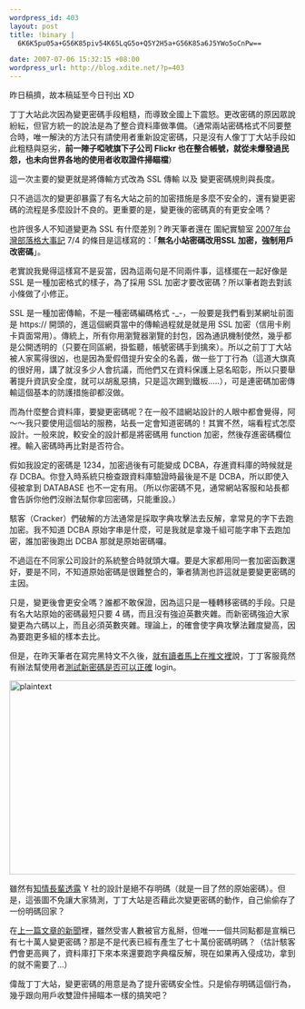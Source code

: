 ```yaml
--- 
wordpress_id: 403
layout: post
title: !binary |
  6K6K5pu05a+G56K85piv54K65LqG5o+Q5Y2H5a+G56K85a6J5YWo5oCnPw==

date: 2007-07-06 15:32:15 +08:00
wordpress_url: http://blog.xdite.net/?p=403
---
```

昨日稿擠，故本稿延至今日刊出 XD

丁丁大站此次因為變更密碼手段粗糙，而導致全國上下震怒。更改密碼的原因眾說紛紜，但官方統一的說法是為了整合資料庫做準備。（通常兩站密碼格式不同要整合時，唯一解決的方法只有請使用者重新設定密碼，只是沒有人像丁丁大站手段如此粗糙與惡劣，<b>前一陣子啞唬旗下子公司 Flickr 也在整合帳號，就從未爆發過民怨，也未向世界各地的使用者收取證件掃瞄檔</b>）


這一次主要的變更就是將傳輸方式改為 SSL 傳輸 以及 變更密碼規則與長度。


只不過這次的變更卻暴露了有名大站之前的加密措施是多麼不安全的，還有變更密碼的流程是多麼設計不良的。更重要的是，變更後的密碼真的有更安全嗎？


也許很多人不知道變更為 SSL 有什麼差別？昨天筆者還在 圍紀實驗室  <a href="http://zh.scratchpad.wikia.com/wiki/2007%E5%B9%B4%E5%8F%B0%E7%81%A3%E9%83%A8%E8%90%BD%E6%A0%BC%E5%A4%A7%E4%BA%8B%E8%A8%98">2007年台灣部落格大事記</a> 7/4 的條目是這樣寫的：「<b>無名小站密碼改用SSL 加密，強制用戶改密碼</b>」。


老實說我覺得這樣寫不是妥當，因為這兩句是不同兩件事，這樣擺在一起好像是 SSL 是一種加密格式的樣子，為了採用 SSL 加密才要改密碼？所以筆者跑去對該小條做了小修正。


SSL 是一種加密傳輸，不是一種密碼編碼格式 -_-，一般要是我們看到某網址前面是 https:// 開頭的，進這個網頁當中的傳輸過程就是就是用 SSL 加密（信用卡刷卡頁面常用）。傳統上，所有你用瀏覽器瀏覽的封包，因為通訊機制使然，幾乎都是公開透明的（只要在同區網，掛監聽，帳號密碼手到擒來）。所以之前丁丁大站被人家罵得很凶，也是因為愛假借提升安全的名義，做一些丁丁行為（這道大旗真的很好用，講了就沒多少人會抗議，而他們又在資料保護上惡名昭彰，所以只要舉著提升資訊安全度，就可以胡亂惡搞，只是這次踢到鐵板.....），可是連密碼加密傳輸這個基本的防護措施卻都沒做。


而為什麼整合資料庫，要變更密碼呢？在一般不諳網站設計的人眼中都會覺得，阿～～我只要使用這個站的服務，站長一定會知道密碼的！其實不然，端看程式怎麼設計。一般來說，較安全的設計都是將密碼用 function 加密，然後存進密碼欄位裡。輸入密碼時再比對是否符合。


假如我設定的密碼是 1234，加密過後有可能變成 DCBA，存進資料庫的時候就是存 DCBA。你登入時系統只檢查跟資料庫驗證時最後是不是 DCBA，所以即使入侵被拿到 DATABASE 也不一定有用。（所以你密碼不見，通常網站客服和站長都會告訴你他們沒辦法幫你拿回密碼，只能重設。）

駭客（Cracker）們破解的方法通常是採取字典攻擊法去反解，拿常見的字下去跑加密。我不知道 DCBA 原始字串是什麼，可是我就是拿幾千組可能字串下去跑加密，誰加密後跑出 DCBA 那就是原始密碼囉。


不過這在不同家公司設計的系統整合時就頭大囉。要是大家都用同一套加密函數還好，要是不同，不知道原始密碼是很難整合的，筆者猜測也許這就是要變更密碼的主因。


只是，變更後會更安全嗎？誰都不敢保證，因為這只是一種轉移密碼的手段。只是有名大站原始的密碼最短只要 4 碼，而且沒有強迫英數夾雜。而新密碼強迫大家變更為六碼以上，而且必須英數夾雜。理論上，的確會使字典攻擊法難度變高，因為要跑更多組的樣本去比。


但是，在昨天筆者在寫完黑特文不久後，<a href="http://blog.xdite.net/?p=398#comment-30932">就有讀者馬上在推文裡</a>說，丁丁客服竟然有辦法幫使用者<a href="http://www.flickr.com/photo_zoom.gne?id=734501885&amp;size=o">測試新密碼是否可以正確</a> login。

<a href="http://www.flickr.com/photos/14765209@N00/734518009/" title="相片分享"><img src="http://farm2.static.flickr.com/1239/734518009_b4e5cfa258_o.jpg" alt="plaintext" height="342" width="658" /></a>


雖然有<a href="http://blog.gslin.org/archives/2007/07/05/1227/#comments">知情長輩透露</a> Y 社的設計是絕不存明碼（就是一目了然的原始密碼）。但是，這張圖不免讓大家猜測，丁丁大站是否藉此次變更密碼的動作，自己偷偷存了一份明碼回家？


在<a href="http://blog.xdite.net/?p=402">上一篇文章的新聞</a>裡，雖然受害人數被官方亂掰，但唯一一個共同點都是宣稱已有七十萬人變更密碼？那是不是代表已經有產生了七十萬份密碼明碼？（估計駭客們會更高興了，資料庫打下來本來還要跑字典檔反解，現在如果再入侵成功，拿到的就不需要了...）


偉哉丁丁大站，變更密碼的用意是為了提升密碼安全性。只是偷存明碼這個行為，幾乎跟向用戶收雙證件掃瞄本一樣的搞笑吧？
